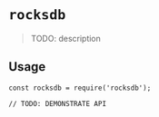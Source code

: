 # `rocksdb`

> TODO: description

## Usage

```
const rocksdb = require('rocksdb');

// TODO: DEMONSTRATE API
```
